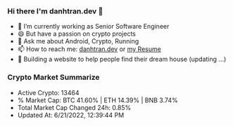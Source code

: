 ### Hi there I'm danhtran.dev 👋

- 🔭 I’m currently working as Senior Software Engineer
- 😄 But have a passion on crypto projects
- 💬 Ask me about Android, Crypto, Running 
- 📫 How to reach me: <a href="https://danhtran.dev" target="_blank">danhtran.dev</a> or <a href="Developer-Resume.pdf" target="_blank">my Resume</a>
- 🌱 Building a website to help people find their dream house (updating ...)

### Crypto Market Summarize
- Active Crypto: 13464
- % Market Cap: BTC 41.60% | ETH 14.39% | BNB 3.74%
- Total Market Cap Changed 24h: 0.85%
- Updated At: 6/21/2022, 12:39:44 PM
